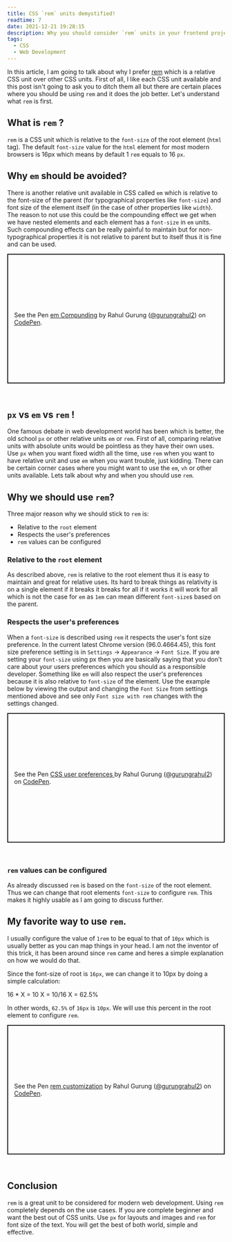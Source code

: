 ```yaml
---
title: CSS `rem` units demystified!
readtime: 7
date: 2021-12-21 19:28:15
description: Why you should consider `rem` units in your frontend projects?
tags:
  - CSS
  - Web Development
---
```


In this article, I am going to talk about why I prefer  [rem](https://developer.mozilla.org/en-US/docs/Learn/CSS/Building_blocks/Values_and_units) which is a relative CSS unit over other CSS units. First of all, I like each CSS unit available and this post isn't going to ask you to ditch them all but there are certain places where you should be using `rem` and it does the job better. Let's understand what `rem` is first.

## What is `rem` ?
`rem` is a CSS unit which is relative to the `font-size` of the root element (`html` tag). The default `font-size` value for the `html` element for most modern browsers is 16px which means by default 1 `rem` equals to 16 `px`.

## Why `em` should be avoided?
There is another relative unit available in CSS called `em` which is relative to the font-size of the parent  (for typographical properties like `font-size`) and font size of the element itself (in the case of other properties like `width`). The reason to not use this could be the compounding effect we get when we have nested elements and each element has a `font-size` in `em` units. Such compounding effects can be really painful to maintain but for non-typographical properties it is not relative to parent but to itself thus it is fine and can be used.

<p class="codepen" data-height="300" data-default-tab="html,result" data-slug-hash="oNGwZLw" data-user="gurungrahul2" style="height: 300px; box-sizing: border-box; display: flex; align-items: center; justify-content: center; border: 2px solid; margin: 1em 0; padding: 1em;">
  <span>See the Pen <a href="https://codepen.io/gurungrahul2/pen/oNGwZLw">
  em Compunding</a> by Rahul Gurung (<a href="https://codepen.io/gurungrahul2">@gurungrahul2</a>)
  on <a href="https://codepen.io">CodePen</a>.</span>
</p>
<script async src="https://cpwebassets.codepen.io/assets/embed/ei.js"></script>  
<br>

## `px` vs `em` vs `rem` !
One famous debate in web development world has been which is better, the old school `px` or other relative units `em` or `rem`. First of all, comparing relative units with absolute units would be pointless as they have their own uses. Use `px` when you want fixed width all the time, use `rem` when you want to have relative unit and use `em` when you want trouble, just kidding. There can be certain corner cases where you might want to use the `em`, `vh` or other units available. Lets talk about why and when you should use `rem`.

## Why we should use `rem`?
Three major reason why we should stick to `rem` is:
- Relative to the `root` element
- Respects the user's preferences
- `rem` values can be configured

### Relative to the `root` element
As described above, `rem` is relative to the root element thus it is easy to maintain and great for relative uses. Its hard to break things as relativity is on a single element if it breaks it breaks for all if it works it will work for all which is not the case for `em` as `1em` can mean different `font-size`s based on the parent.

### Respects the user's preferences
When a `font-size` is described using `rem` it respects the user's font size preference. In the current latest Chrome version (96.0.4664.45), this font size preference setting is in `Settings` -> `Appearance` -> `Font Size`. If you are setting your `font-size` using px then you are basically saying that you don't care about your users preferences which you should as a responsible developer. Something like `em` will also respect the user's preferences because it is also relative to `font-size` of the element. Use the example below by viewing the output and changing the `Font Size` from settings mentioned above and see only `Font size with rem` changes with the settings changed.

<p class="codepen" data-height="300" data-default-tab="html,result" data-slug-hash="jOGLNvy" data-user="gurungrahul2" style="height: 300px; box-sizing: border-box; display: flex; align-items: center; justify-content: center; border: 2px solid; margin: 1em 0; padding: 1em;">
  <span>See the Pen <a href="https://codepen.io/gurungrahul2/pen/jOGLNvy">
  CSS user preferences </a> by Rahul Gurung (<a href="https://codepen.io/gurungrahul2">@gurungrahul2</a>)
  on <a href="https://codepen.io">CodePen</a>.</span>
</p>
<script async src="https://cpwebassets.codepen.io/assets/embed/ei.js"></script>
<br>

### `rem` values can be configured
As already discussed `rem` is based on the `font-size` of the root element. Thus we can change that root elements `font-size` to configure `rem`. This makes it highly usable as I am going to discuss further.

## My favorite way to use `rem`.
I usually configure the value of `1rem` to be equal to that of `10px` which is usually better as you can map things in your head. I am not the inventor of this trick, it has been around since `rem` came and heres a simple explanation on how we would do that.

Since the font-size of root is `16px`, we can change it to 10px by doing a simple calculation:

16 * X = 10
X = 10/16
X = 62.5%

In other words, `62.5%` of `16px` is `10px`. We will use this percent in the root element to configure `rem`.

<p class="codepen" data-height="300" data-default-tab="css,result" data-slug-hash="rNGzdwZ" data-user="gurungrahul2" style="height: 300px; box-sizing: border-box; display: flex; align-items: center; justify-content: center; border: 2px solid; margin: 1em 0; padding: 1em;">
  <span>See the Pen <a href="https://codepen.io/gurungrahul2/pen/rNGzdwZ">
  rem customization</a> by Rahul Gurung (<a href="https://codepen.io/gurungrahul2">@gurungrahul2</a>)
  on <a href="https://codepen.io">CodePen</a>.</span>
</p>
<script async src="https://cpwebassets.codepen.io/assets/embed/ei.js"></script>
<br>

## Conclusion
`rem` is a great unit to be considered for modern web development. Using `rem` completely depends on the use cases. If you are complete beginner and want the best out of CSS units. Use `px` for layouts and images and `rem` for font size of the text. You will get the best of both world, simple and effective.
